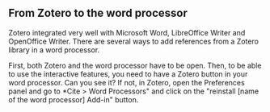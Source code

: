 ## From Zotero to the word processor

Zotero integrated very well with Microsoft Word, LibreOffice Writer and OpenOffice Writer.
There are several ways to add references from a Zotero library in a word processor.

First, both Zotero and the word processor have to be open. Then, to be able to use the interactive features, you need to have a Zotero button in your word processor. Can you see it? If not, in Zotero, open the Preferences panel and go to *Cite > Word Processors" and click on the "reinstall [name of the word processor] Add-in" button.

